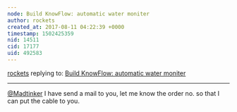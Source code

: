 ```yaml
---
node: Build KnowFlow: automatic water moniter
author: rockets
created_at: 2017-08-11 04:22:39 +0000
timestamp: 1502425359
nid: 14511
cid: 17177
uid: 492583
---
```




[rockets](../profile/rockets) replying to: [Build KnowFlow: automatic water moniter](../notes/shanlter/06-08-2017/knowflow-automatic-water-meter)

----
[@Madtinker](/profile/Madtinker) I have send a mail to you, let me know the order no. so that I can put the cable to you.